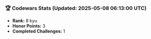 ### 🏆 Codewars Stats (Updated: 2025-05-08 06:13:00 UTC)

- **Rank:** 8 kyu
- **Honor Points:** 3
- **Completed Challenges:** 1
